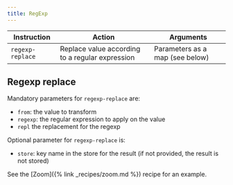```yaml
---
title: RegExp
---
```


| Instruction      | Action                                          | Arguments                       |
| ---------------- | ----------------------------------------------- | ------------------------------- |
| `regexp-replace` | Replace value according to a regular expression | Parameters as a map (see below) |

## Regexp replace

Mandatory parameters for `regexp-replace` are:

- `from`: the value to transform
- `regexp`: the regular expression to apply on the value
- `repl` the replacement for the regexp

Optional parameter for `regexp-replace` is:

- `store`: key name in the store for the result (if not provided, the result is not stored)

See the [Zoom]({% link _recipes/zoom.md %}) recipe for an example.
